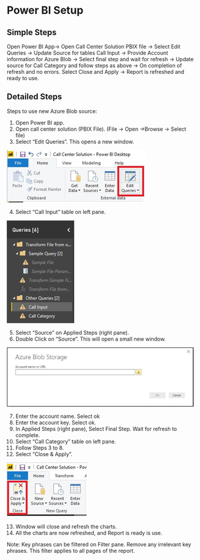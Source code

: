 # Power BI Setup

## Simple Steps
Open Power BI App-> Open Call Center Solution PBIX file -> Select Edit Queries -> Update Source for tables Call Input -> Provide Account information for Azure Blob -> Select final step and wait for refresh -> Update source for Call Category and follow steps as above -> On completion of refresh and no errors. Select Close and Apply -> Report is refreshed and ready to use.

## Detailed Steps

Steps to use new Azure Blob source:

1.    Open Power BI app.
2.    Open call center solution (PBIX File). (File -> Open ->Browse -> Select file)
3.    Select “Edit Queries”. This opens a new window.

![edit](screenshots/edit.JPG)

4.	Select “Call Input” table on left pane.

![call](screenshots/call.jpg)

5.	Select “Source” on Applied Steps (right pane).
6.	Double Click on “Source”. This will open a small new window.

![source](screenshots/source.JPG)

7.	Enter the account name. Select ok
8.	Enter the account key. Select ok.
9.	In Applied Steps (right pane), Select Final Step. Wait for refresh to complete.
10.	Select “Call Category” table on left pane.
11.	Follow Steps 3 to 8.
12.	Select “Close & Apply”.

![apply](screenshots/apply.JPG)

13.	Window will close and refresh the charts.
14.	All the charts are now refreshed, and Report is ready is use.


Note: Key phrases can be filtered on Filter pane. Remove any irrelevant key phrases. This filter applies to all pages of the report. 

